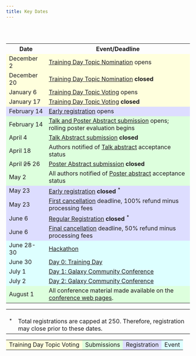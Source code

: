 ```yaml
---
title: Key Dates
---
```

<slot name="events/gcc2014/header" />

<br /><br />



<slot name="events/gcc2014/linkbox" />

<table>
  <tr class="th" >
    <th> Date </th>
    <th> Event/Deadline </th>
  </tr>
  <tr style="background-color: #ffd" >
    <td> December 2 </td>
    <td> <a href='/src/events/gcc2014/training-day/index.md'>Training Day Topic Nomination</a> opens</td>
  </tr>
  <tr style="background-color: #ffd" >
    <td> December 20 </td>
    <td> <a href='/src/events/gcc2014/training-day/index.md'>Training Day Topic Nomination</a> <strong>closed</strong> </td>
  </tr>
  <tr style="background-color: #ffd" >
    <td> January 6 </td>
    <td> <a href='/src/events/gcc2014/training-day/index.md'>Training Day Topic Voting</a> opens </td>
  </tr>
  <tr style="background-color: #ffd" >
    <td> January 17 </td>
    <td> <a href='/src/events/gcc2014/training-day/index.md'>Training Day Topic Voting</a> <strong>closed</strong> </td>
  </tr>
  <tr style="background-color: #ddf" >
    <td> February 14 </td>
    <td> <a href='/src/events/gcc2014/register/index.md'>Early registration</a> opens </td>
  </tr>
  <tr style="background-color: #dfd" >
    <td> February 14 </td>
    <td> <a href='/src/events/gcc2014/abstracts/index.md'>Talk and Poster Abstract submission</a> opens; rolling poster evaluation begins </td>
  </tr>
  <tr style="background-color: #dfd" >
    <td> April 4 </td>
    <td> <a href='/src/events/gcc2014/abstracts/index.md'>Talk Abstract submission</a> <strong>closed</strong> </td>
  </tr>
  <tr style="background-color: #dfd" >
    <td> April 18 </td>
    <td> Authors notified of <a href='/src/events/gcc2014/abstracts/index.md'>Talk abstract</a> acceptance status </td>
  </tr>
  <tr style="background-color: #dfd" >
    <td> April <s>25</s> 26</td>
    <td> <a href='/src/events/gcc2014/abstracts/index.md'>Poster Abstract submission</a> <strong>closed</strong> </td>
  </tr>
  <tr style="background-color: #dfd" >
    <td> May 2 </td>
    <td> All authors notified of <a href='/src/events/gcc2014/abstracts/index.md'>Poster abstract</a> acceptance status </td>
  </tr>
  <tr style="background-color: #ddf" >
    <td> May 23</td>
    <td> <a href='/src/events/gcc2014/register/index.md'>Early registration</a> <strong>closed</strong> <sup>*</sup> </td>
  </tr>
  <tr style="background-color: #ddf" >
    <td> May 23 </td>
    <td> <a href='/src/events/gcc2014/register/index.md'>First cancellation</a> deadline, 100% refund minus processing fees </td>
  </tr>
  <tr style="background-color: #ddf" >
    <td> June 6 </td>
    <td> <a href='/src/events/gcc2014/register/index.md'>Regular Registration</a> <strong>closed</strong> <sup>*</sup> </td>
  </tr>
  <tr style="background-color: #ddf" >
    <td> June 6 </td>
    <td> <a href='/src/events/gcc2014/register/index.md'>Final cancellation</a> deadline, 50% refund minus processing fees </td>
  </tr>
  <tr style="background-color: #dff" >
    <td> June 28-30 </td>
    <td> <a href='/src/events/gcc2014/hackathon/index.md'>Hackathon</a> </td>
  </tr>
  <tr style="background-color: #dff" >
    <td> June 30 </td>
    <td> <a href='/src/events/gcc2014/training-day/index.md'>Day 0: Training Day</a> </td>
  </tr>
  <tr style="background-color: #dff" >
    <td> July 1 </td>
    <td> <a href='/src/events/gcc2014/program/index.md'>Day 1: Galaxy Community Conference</a> </td>
  </tr>
  <tr style="background-color: #dff" >
    <td> July 2 </td>
    <td> <a href='/src/events/gcc2014/program/index.md'>Day 2: Galaxy Community Conference</a> </td>
  </tr>
  <tr style="background-color: #dfd" >
    <td> August 1 </td>
    <td> All conference material made available on the <a href='/src/events/gcc2014/index.md'>conference web pages</a>. </td>
  </tr>
</table>


<table>
  <tr>
    <td style=" border: none; vertical-align: top; text-align: right;"> <br /> <sup>*</sup> </td>
    <td style=" border: none; vertical-align: top;"> <br />Total registrations are capped at 250.  Therefore, registration may close prior to these dates. </td>
  </tr>
</table>


<table>
  <tr>
    <td style=" background-color: #ffd;"> Training Day Topic Voting </td>
    <td style=" background-color: #dfd;"> Submissions </td>
    <td style=" background-color: #ddf;"> Registration </td>
    <td style=" background-color: #dff;"> Event </td>
  </tr>
</table>



<slot name="events/gcc2014/footer" />
